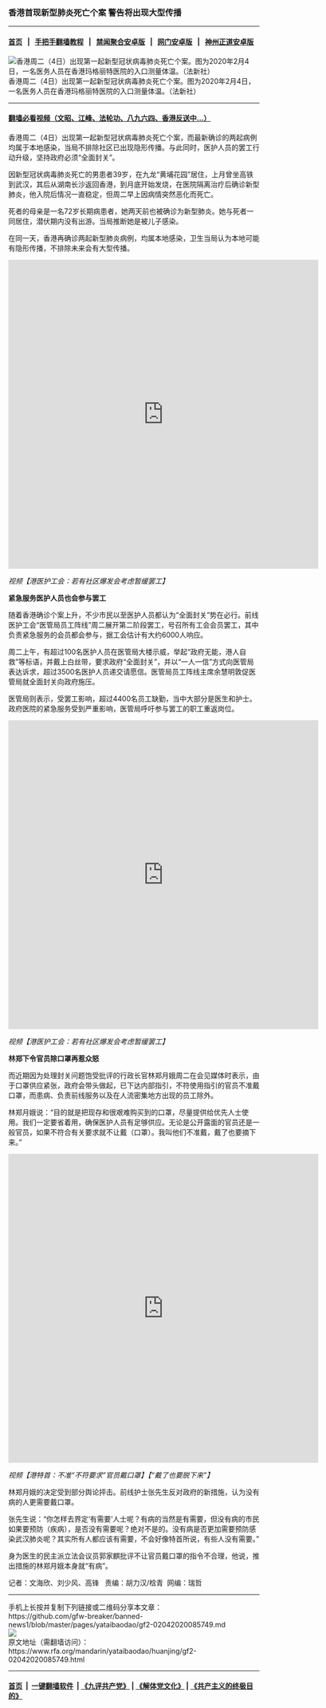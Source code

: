 ### 香港首现新型肺炎死亡个案 警告将出现大型传播
------------------------

#### [首页](https://github.com/gfw-breaker/banned-news1/blob/master/README.md) &nbsp;&nbsp;|&nbsp;&nbsp; [手把手翻墙教程](https://github.com/gfw-breaker/guides/wiki) &nbsp;&nbsp;|&nbsp;&nbsp; [禁闻聚合安卓版](https://github.com/gfw-breaker/bn-android) &nbsp;&nbsp;|&nbsp;&nbsp; [网门安卓版](https://github.com/oGate2/oGate) &nbsp;&nbsp;|&nbsp;&nbsp; [神州正道安卓版](https://github.com/SzzdOgate/update) 



<div id="headerimg">
 <img alt="香港周二（4日）出现第一起新型冠状病毒肺炎死亡个案。图为2020年2月4日，一名医务人员在香港玛格丽特医院的入口测量体温。（法新社）" src="https://www.rfa.org/mandarin/yataibaodao/huanjing/gf2-02042020085749.html/000_1OO6H6.jpg/@@images/05687ae1-f7f6-405b-8323-954c93c4483f.jpeg" title="香港周二（4日）出现第一起新型冠状病毒肺炎死亡个案。图为2020年2月4日，一名医务人员在香港玛格丽特医院的入口测量体温。（法新社）"/>
 <div id="headerimgcontents">
  <div id="headerimgcaption">
   <span>
    香港周二（4日）出现第一起新型冠状病毒肺炎死亡个案。图为2020年2月4日，一名医务人员在香港玛格丽特医院的入口测量体温。（法新社）
   </span>
   <!-- zoomattribute -->
  </div>
  <!-- headerimgcaption -->
 </div>
 <!-- headerimagecontents -->
</div>

<hr/>


#### [翻墙必看视频（文昭、江峰、法轮功、八九六四、香港反送中...）](http://167.172.214.107/home.html)

<div id="storytext">
 <div>
  <div class="slot_header">
  </div>
 </div>
 <p>
 </p>
 <p>
  香港周二（4日）出现第一起新型冠状病毒肺炎死亡个案，而最新确诊的两起病例均属于本地感染，当局不排除社区已出现隐形传播。与此同时，医护人员的罢工行动升级，坚持政府必须“全面封关”。
 </p>
 <p>
  因新型冠状病毒肺炎死亡的男患者39岁，在九龙“黄埔花园”居住，上月曾坐高铁到武汉，其后从湖南长沙返回香港，到月底开始发烧，在医院隔离治疗后确诊新型肺炎，他入院后情况一直稳定，但周二早上因病情突然恶化而死亡。
 </p>
 <p>
 </p>
 <p>
 </p>
 <p>
  死者的母亲是一名72岁长期病患者，她两天前也被确诊为新型肺炎。她与死者一同居住，潜伏期内没有出游。当局推断她是被儿子感染。
 </p>
 <p>
  在同一天，香港再确诊两起新型肺炎病例，均属本地感染，卫生当局认为本地可能有隐形传播，不排除未来会有大型传播。
 </p>
 <p>
 </p>
 <p>
  <iframe frameborder="0" height="620" scrolling="no" src="https://www.facebook.com/plugins/video.php?href=https%3A%2F%2Fwww.facebook.com%2FRFAChinese%2Fvideos%2F2427808043995535%2F&amp;show_text=0&amp;width=622" width="622">
  </iframe>
 </p>
 <p>
  <i>
   视频【港医护工会：若有社区爆发会考虑暂缓罢工】
  </i>
 </p>
 <p>
 </p>
 <p>
  <b>
   紧急服务医护人员也会参与罢工
  </b>
  <b>
  </b>
 </p>
 <p>
  随着香港确诊个案上升，不少市民以至医护人员都认为“全面封关”势在必行。前线医护工会“医管局员工阵线”周二展开第二阶段罢工，号召所有工会会员罢工，其中负责紧急服务的会员都会参与，据工会估计有大约6000人响应。
 </p>
 <p>
  周二上午，有超过100名医护人员在医管局大楼示威，举起“政府无能，港人自救”等标语，并戴上白丝带，要求政府“全面封关”，并以“一人一信”方式向医管局表达诉求，超过3500名医护人员递交请愿信。医管局员工阵线主席余慧明敦促医管局就全面封关向政府施压。
 </p>
 <p>
  医管局则表示，受罢工影响，超过4400名员工缺勤，当中大部分是医生和护士。政府医院的紧急服务受到严重影响，医管局呼吁参与罢工的职工重返岗位。
 </p>
 <p>
 </p>
 <p>
  <iframe frameborder="0" height="620" scrolling="no" src="https://www.facebook.com/plugins/video.php?href=https%3A%2F%2Fwww.facebook.com%2FRFAChinese%2Fvideos%2F640580990030616%2F&amp;show_text=0&amp;width=622" width="622">
  </iframe>
 </p>
 <p>
  <i>
   视频【港医护工会：若有社区爆发会考虑暂缓罢工】
  </i>
 </p>
 <p>
 </p>
 <p>
  <b>
   林郑下令官员除口罩再惹众怒
  </b>
  <b>
  </b>
 </p>
 <p>
  而近期因为处理封关问题饱受批评的行政长官林郑月娥周二在会见媒体时表示，由于口罩供应紧张，政府会带头做起，已下达内部指引，不符使用指引的官员不准戴口罩，而患病、负责前线服务以及在人流密集地方出现的员工除外。
 </p>
 <p>
  林郑月娥说：“目的就是把现存和很艰难购买到的口罩，尽量提供给优先人士使用。我们一定要省着用，确保医护人员有足够供应。无论是公开露面的官员还是一般官员，如果不符合有关要求就不让戴（口罩）。我叫他们不准戴，戴了也要摘下来。”
 </p>
 <p>
 </p>
 <p>
  <iframe frameborder="0" height="620" scrolling="no" src="https://www.facebook.com/plugins/video.php?href=https%3A%2F%2Fwww.facebook.com%2FRFAChinese%2Fvideos%2F180308869736041%2F&amp;show_text=0&amp;width=622" width="622">
  </iframe>
 </p>
 <p>
  <i>
   视频【港特首：不准“不符要求”官员戴口罩】【“戴了也要脱下来”】
  </i>
 </p>
 <p>
 </p>
 <p>
  林郑月娥的决定受到部分舆论抨击。前线护士张先生反对政府的新措施，认为没有病的人更需要戴口罩。
 </p>
 <p>
  张先生说：“你怎样去界定‘有需要’人士呢？有病的当然是有需要，但没有病的市民如果要预防（疾病），是否没有需要呢？绝对不是的。没有病是否更加需要预防感染武汉肺炎呢？其实所有人都应该有需要，不会好像特首所说，有些人没有需要。”
 </p>
 <p>
  身为医生的民主派立法会议员郭家麒批评不让官员戴口罩的指令不合理，他说，推出措施的林郑月娥本身就“有病”。
 </p>
 <p>
 </p>
 <p>
  记者：文海欣、刘少风、高锋   责编：胡力汉/梒青  网编：瑞哲
 </p>
</div>

<hr/>
手机上长按并复制下列链接或二维码分享本文章：<br/>
https://github.com/gfw-breaker/banned-news1/blob/master/pages/yataibaodao/gf2-02042020085749.md <br/>
<a href='https://github.com/gfw-breaker/banned-news1/blob/master/pages/yataibaodao/gf2-02042020085749.md'><img src='https://github.com/gfw-breaker/banned-news1/blob/master/pages/yataibaodao/gf2-02042020085749.md.png'/></a> <br/>
原文地址（需翻墙访问）：https://www.rfa.org/mandarin/yataibaodao/huanjing/gf2-02042020085749.html


------------------------
#### [首页](https://github.com/gfw-breaker/banned-news1/blob/master/README.md) &nbsp;|&nbsp; [一键翻墙软件](https://github.com/gfw-breaker/nogfw/blob/master/README.md) &nbsp;| [《九评共产党》](https://github.com/gfw-breaker/9ping.md/blob/master/README.md#九评之一评共产党是什么) | [《解体党文化》](https://github.com/gfw-breaker/jtdwh.md/blob/master/README.md) | [《共产主义的终极目的》](https://github.com/gfw-breaker/gczydzjmd.md/blob/master/README.md)


<img src='http://gfw-breaker.win/banned-news/pages/yataibaodao/gf2-02042020085749.md' width='0px' height='0px'/>